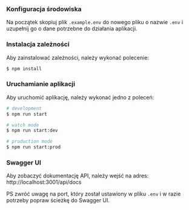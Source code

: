 ### Konfiguracja środowiska
Na początek skopiuj plik `.example.env` do nowego pliku o nazwie `.env` i uzupełnij go o dane potrzebne do działania aplikacji.

### Instalacja zależności
Aby zainstalować zależności, należy wykonać polecenie:
```bash
$ npm install
```

### Uruchamianie aplikacji
Aby uruchomić aplikację, należy wykonać jedno z poleceń:
```bash 
# development
$ npm run start

# watch mode
$ npm run start:dev

# production mode
$ npm run start:prod

```

### Swagger UI
Aby zobaczyć dokumentację API, należy wejść na adres: http://localhost:3001/api/docs

PS zwróć uwagę na port, który został ustawiony w pliku `.env` i w razie potrzeby popraw ścieżkę do Swagger UI.